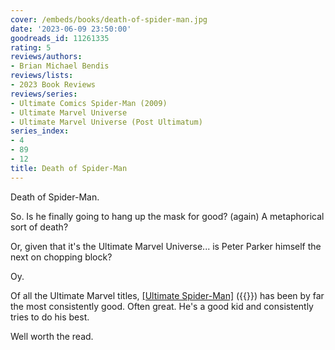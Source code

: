 ```yaml
---
cover: /embeds/books/death-of-spider-man.jpg
date: '2023-06-09 23:50:00'
goodreads_id: 11261335
rating: 5
reviews/authors:
- Brian Michael Bendis
reviews/lists:
- 2023 Book Reviews
reviews/series:
- Ultimate Comics Spider-Man (2009)
- Ultimate Marvel Universe
- Ultimate Marvel Universe (Post Ultimatum)
series_index:
- 4
- 89
- 12
title: Death of Spider-Man
---
```

Death of Spider-Man. 

So. Is he finally going to hang up the mask for good? (again) A metaphorical sort of death? 

Or, given that it's the Ultimate Marvel Universe... is Peter Parker himself the next on chopping block? 

Oy. 

Of all the Ultimate Marvel titles, [[Ultimate Spider-Man]]() ({{<crosslink text="continued" title="Ultimate Comics Spider-Man (2009)">}}) has been by far the most consistently good. Often great. He's a good kid and consistently tries to do his best. 

Well worth the read. 

<!--more-->